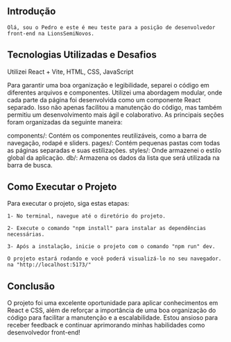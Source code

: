 ## Introdução

    Olá, sou o Pedro e este é meu teste para a posição de desenvolvedor front-end na LionsSemiNovos.

## Tecnologias Utilizadas e Desafios

Utilizei React + Vite, HTML, CSS, JavaScript

Para garantir uma boa organização e legibilidade, separei o código em diferentes arquivos e componentes. Utilizei uma abordagem modular, onde cada parte da página foi desenvolvida como um componente React separado. Isso não apenas facilitou a manutenção do código, mas     também permitiu um desenvolvimento mais ágil e colaborativo. As principais seções foram organizadas da seguinte maneira:

 components/: Contém os componentes reutilizáveis, como a barra de navegação, rodapé e sliders.
 pages/: Contém pequenas pastas com todas as páginas separadas e suas estilizações.
 styles/: Onde armazenei o estilo global da aplicação.
 db/: Armazena os dados da lista que será utilizada na barra de busca.

## Como Executar o Projeto

Para executar o projeto, siga estas etapas:

    1- No terminal, navegue até o diretório do projeto.

    2- Execute o comando "npm install" para instalar as dependências necessárias.
 
    3- Após a instalação, inicie o projeto com o comando "npm run" dev.

    O projeto estará rodando e você poderá visualizá-lo no seu navegador. na "http://localhost:5173/"

## Conclusão

O projeto foi uma excelente oportunidade para aplicar conhecimentos em React e CSS, além de reforçar a importância de uma boa organização do código para facilitar a manutenção e a escalabilidade. Estou ansioso para receber feedback e continuar aprimorando minhas           habilidades como desenvolvedor front-end!
